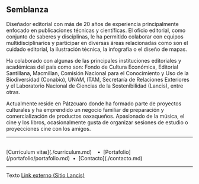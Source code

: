 ## Semblanza

Diseñador editorial con más de 20 años de experiencia principalmente enfocado en publicaciones técnicas y científicas. El oficio editorial, como conjunto de saberes y disciplinas, le ha permitido colaborar con equipos multidisciplinarios y participar en diversas áreas relacionadas como son el cuidado editorial, la ilustración técnica, la infografía o el diseño de mapas.

Ha colaborado con algunas de las principales instituciones editoriales y académicas del país como son: Fondo de Cultura Económica, Editorial Santillana, Macmillan, Comisión Nacional para el Conocimiento y Uso de la Biodiversidad (Conabio), UNAM, ITAM, Secretaría de Relaciones Exteriores y el Laboratorio Nacional de Ciencias de la Sostenibilidad (Lancis), entre otras.

Actualmente reside en Pátzcuaro donde ha formado parte de proyectos culturales y ha emprendido un negocio familiar de preparación y comercialización de productos oaxaqueños. Apasionado de la música, el cine y los libros, ocasionalmente gusta de organizar sesiones de estudio o proyecciones cine con los amigos.

---
<br>
[Currículum vitæ](./curriculum.md) &nbsp;&nbsp; •&nbsp;&nbsp;[Portafolio](/portafolio/portafolio.md)&nbsp;&nbsp;•&nbsp;&nbsp;[Contacto](./contacto.md)

---

Texto <a href="https://lancis.ecologia.unam.mx" target="_blank">Link externo (Sitio Lancis)</a>
